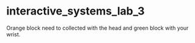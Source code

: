 # interactive_systems_lab_3

Orange block need to collected with the head and green block with your wrist.
